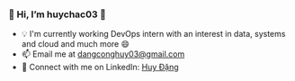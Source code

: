 <!---
huychac03/huychac03 is a ✨ special ✨ repository because its `README.md` (this file) appears on your GitHub profile.
You can click the Preview link to take a look at your changes.
--->
### 👋 Hi, I’m huychac03 👋
- 💡 I'm currently working DevOps intern with an interest in data, systems and cloud and much more 😄
- 📫 Email me at dangconghuy03@gmail.com
- 🐧 Connect with me on LinkedIn: [Huy Đặng](https://www.linkedin.com/in/huydang03/)

